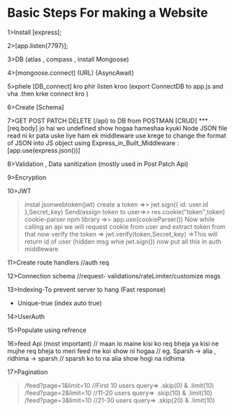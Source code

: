 # Basic Steps For making a Website

1>Install [express];

2>[app.listen(7797)];

3>DB (atlas , compass , install Mongoose)

4>[mongoose.connect] (URL) {AsyncAwait}

5>phele [DB_connect] kro phir listen kroo (export ConnectDB to app.js and vha .then krke connect kro )

6>Create [Schema]

7>GET POST PATCH DELETE (/api) to DB from POSTMAN
[CRUD]
\*\*\*
[req.body] jo hai wo undefined show hogaa hameshaa kyuki Node JSON file read ni kr pata uske liye ham ek middleware use krege to change
the format of JSON into JS object using Express_in_Built_Middleware :
[app.use(express.json())]

8>Validation , Data sanitization (mostly used in Post Patch Api)

9>Encryption

10>JWT

> instal jsonwebtoken(jwt)
> create a token =>> jwt.sign({ id: user.id },Secret_key)
> Send/assign token to user=>> res.cookie("token",token)
> cookie-parser npm library =>> app.use(cookieParser())
> Now while calling an api we will request cookie from user and extract token from that
> now verify the token => jwt.verify(token,Secret_key) =>This will return id of user (hidden msg whie jwt.sign())
> now put all this in auth middleware

11>Create route handlers //auth req

12>Connection schema
//request- validations/rateLimiter/customize msgs

13>Indexing-To prevent server to hang (Fast response)

- Unique-true (index auto true)

14>UserAuth

15>Populate using refrence

16>feed Api (most important)
// maan lo maine kisi ko req bheja ya kisi ne mujhe req bheja to meri feed me koi show ni hogaa
// eg. Sparsh -> alia , ridhima -> sparsh
// sparsh ko to na alia show hogi na ridhima

17>Pagination

> /feed?page=1&limit=10 //First 10 users query=> .skip(0) & .limit(10)
> /feed?page=2&limit=10 //11-20 users query=> .skip(10) & .limit(10)
> /feed?page=3&limit=10 //21-30 users query=> .skip(20) & .limit(10)
